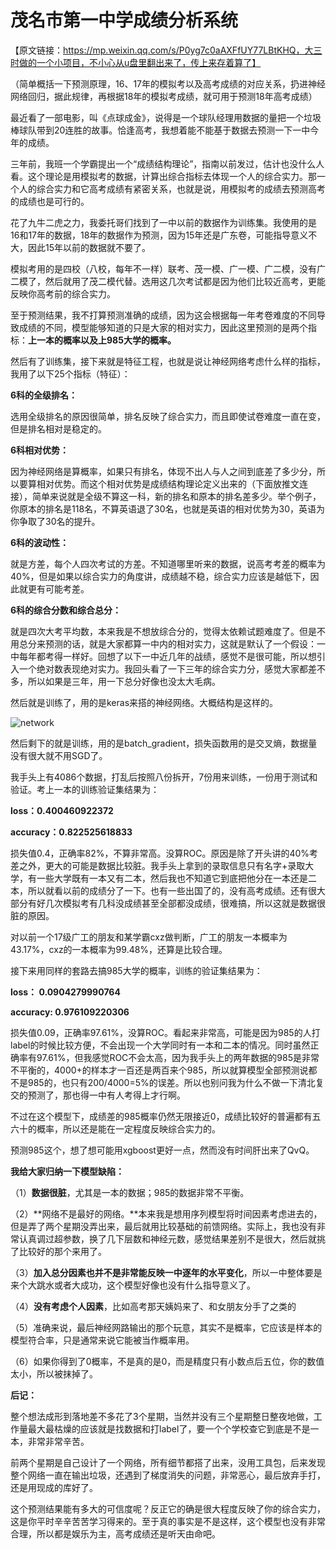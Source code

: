 # 茂名市第一中学成绩分析系统

【原文链接：https://mp.weixin.qq.com/s/P0yg7c0aAXFfUY77LBtKHQ，大三时做的一个小项目，不小心从u盘里翻出来了，传上来存着算了】

（简单概括一下预测原理，16、17年的模拟考以及高考成绩的对应关系，扔进神经网络回归，据此规律，再根据18年的模拟考成绩，就可用于预测18年高考成绩）

最近看了一部电影，叫《点球成金》，说得是一个球队经理用数据的量把一个垃圾棒球队带到20连胜的故事。恰逢高考，我想着能不能基于数据去预测一下一中今年的成绩。

三年前，我班一个学霸提出一个“成绩结构理论”，指南以前发过，估计也没什么人看。这个理论是用模拟考的数据，计算出综合指标去体现一个人的综合实力。那一个人的综合实力和它高考成绩有紧密关系，也就是说，用模拟考的成绩去预测高考的成绩也是可行的。

花了九牛二虎之力，我委托哥们找到了一中以前的数据作为训练集。我使用的是16和17年的数据，18年的数据作为预测，因为15年还是广东卷，可能指导意义不大，因此15年以前的数据就不要了。

模拟考用的是四校（八校，每年不一样）联考、茂一模、广一模、广二模，没有广二模了，然后就用了茂二模代替。选用这几次考试都是因为他们比较近高考，更能反映你高考前的综合实力。

至于预测结果，我不打算预测准确的成绩，因为这会根据每一年考卷难度的不同导致成绩的不同，模型能够知道的只是大家的相对实力，因此这里预测的是两个指标：**上一本的概率以及上985大学的概率。**

然后有了训练集，接下来就是特征工程，也就是说让神经网络考虑什么样的指标，我用了以下25个指标（特征）：

**6科的全级排名：**

选用全级排名的原因很简单，排名反映了综合实力，而且即使试卷难度一直在变，但是排名相对是稳定的。

**6科相对优势：**

因为神经网络是算概率，如果只有排名，体现不出人与人之间到底差了多少分，所以要算相对优势。而这个相对优势是成绩结构理论定义出来的（下面放推文连接），简单来说就是全级不算这一科，新的排名和原本的排名差多少。举个例子，你原本的排名是118名，不算英语退了30名，也就是英语的相对优势为30，英语为你争取了30名的提升。

**6科的波动性：**

就是方差，每个人四次考试的方差。不知道哪里听来的数据，说高考考差的概率为40%，但是如果以综合实力的角度讲，成绩越不稳，综合实力应该是越低下，因此就更有可能考差。

**6科的综合分数和综合总分：**

就是四次大考平均数，本来我是不想放综合分的，觉得太依赖试题难度了。但是不用总分来预测的话，就是大家都算一中内的相对实力，这就是默认了一个假设：一中每年都考得一样好。回想了以下一中近几年的战绩，感觉不是很可能，所以想引入一个绝对数表现绝对实力。我回头看了一下三年的综合实力分，感觉大家都差不多，所以如果是三年，用一下总分好像也没太大毛病。

然后就是训练了，用的是keras来搭的神经网络。大概结构是这样的。

![network](C:\Users\Dell\Desktop\score\network.jpg)

然后剩下的就是训练，用的是batch_gradient，损失函数用的是交叉熵，数据量没有很大就不用SGD了。

我手头上有4086个数据，打乱后按照八份拆开，7份用来训练，一份用于测试和验证。考上一本的训练验证集结果为：

**loss：0.400460922372**

**accuracy：0.822525618833**



损失值0.4，正确率82%，不算非常高。没算ROC。原因是除了开头讲的40%考差之外，更大的可能是数据比较脏。我手头上拿到的录取信息只有名字+录取大学，有一些大学既有一本又有二本，然后我也不知道它到底把他分在一本还是二本，所以就看以前的成绩分了一下。也有一些出国了的，没有高考成绩。还有很大部分有好几次模拟考有几科没成绩甚至全部都没成绩，很难搞，所以这就是数据很脏的原因。

对以前一个17级广工的朋友和某学霸cxz做判断，广工的朋友一本概率为43.17%，cxz的一本概率为99.48%，还算是比较合理。



接下来用同样的套路去搞985大学的概率，训练的验证集结果为：

**loss： 0.0904279990764**

**accuracy: 0.976109220306**



损失值0.09，正确率97.61%，没算ROC。看起来非常高，可能是因为985的人打label的时候比较方便，不会出现一个大学同时有一本和二本的情况。同时虽然正确率有97.61%，但我感觉ROC不会太高，因为我手头上的两年数据的985是非常不平衡的，4000+的样本才一百还是两百来个985，所以就算模型全部预测说都不是985的，也只有200/4000=5%的误差。所以也别问我为什么不做一下清北复交的预测了，那也得一中有人考得上才行啊。

不过在这个模型下，成绩差的985概率仍然无限接近0，成绩比较好的普遍都有五六十的概率，所以还是能在一定程度反映综合实力的。

预测985这个，想了想可能用xgboost更好一点，然而没有时间肝出来了QvQ。



**我给大家归纳一下模型缺陷：**

（1）**数据很脏**，尤其是一本的数据；985的数据非常不平衡。

（2）**网络不是最好的网络。**本来我是想用序列模型将时间因素考虑进去的，但是弄了两个星期没弄出来，最后就用比较基础的前馈网络。实际上，我也没有非常认真调过超参数，换了几下层数和神经元数，感觉结果差别不是很大，然后就挑了比较好的那个来用了。

（3）**加入总分因素也并不是非常能反映一中逐年的水平变化**，所以一中整体要是来个大跳水或者大成功，这个模型好像也没有什么指导意义了。

（4）**没有考虑个人因素**，比如高考那天姨妈来了、和女朋友分手了之类的

（5）准确来说，最后神经网路输出的那个玩意，其实不是概率，它应该是样本的模型符合率，只是通常来说它能被当作概率用。

（6）如果你得到了0概率，不是真的是0，而是精度只有小数点后五位，你的数值太小，所以被抹掉了。



**后记：**

整个想法成形到落地差不多花了3个星期，当然并没有三个星期整日整夜地做，工作量最大最枯燥的应该就是找数据和打label了，要一个个学校查它到底是不是一本，非常非常辛苦。

前两个星期是自己设计了一个网络，所有细节都搭了出来，没用工具包，后来发现整个网络一直在输出垃圾，还遇到了梯度消失的问题，非常恶心，最后放弃手打，还是用现成的库好了。

这个预测结果能有多大的可信度呢？反正它的确是很大程度反映了你的综合实力，这是你平时辛辛苦苦学习得来的。至于真的事实是不是这样，这个模型也没有非常合理，所以都是娱乐为主，高考成绩还是听天由命吧。